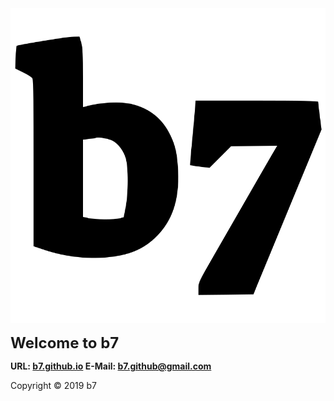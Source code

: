 <head>
<link rel="apple-touch-icon" sizes="180x180" href="/apple-touch-icon.png">
<link rel="icon" type="image/png" sizes="32x32" href="/favicon-32x32.png">
<link rel="icon" type="image/png" sizes="16x16" href="/favicon-16x16.png">
<link rel="manifest" href="/site.webmanifest">
</head>
<img alt="b7" src="b7.svg">
<p><strong><font size="5">Welcome to b7</font></strong></p>

**URL: <a href="https://b7.github.io/">b7.github.io</a> E-Mail: <a href="mailyo:b7.github@gmail.com">b7.github@gmail.com</a>**

Copyright © 2019 b7
